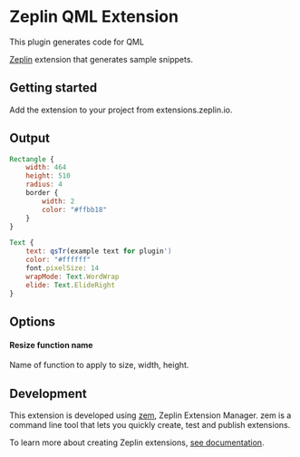# Zeplin QML Extension

This plugin generates code for QML

[Zeplin](https://zeplin.io) extension that generates sample snippets.

## Getting started

Add the extension to your project from extensions.zeplin.io.

## Output

```qml
Rectangle {
    width: 464
    height: 510
    radius: 4
    border {
        width: 2
        color: "#ffbb18"
    }
}
```

``` qml
Text {
    text: qsTr(example text for plugin')
    color: "#ffffff"
    font.pixelSize: 14
    wrapMode: Text.WordWrap
    elide: Text.ElideRight
}
```

## Options

#### Resize function name

Name of function to apply to size, width, height.

## Development

This extension is developed using [zem](https://github.com/zeplin/zem), Zeplin Extension Manager. zem is a command line tool that lets you quickly create, test and publish extensions.

To learn more about creating Zeplin extensions, [see documentation](https://github.com/zeplin/zeplin-extension-documentation).
